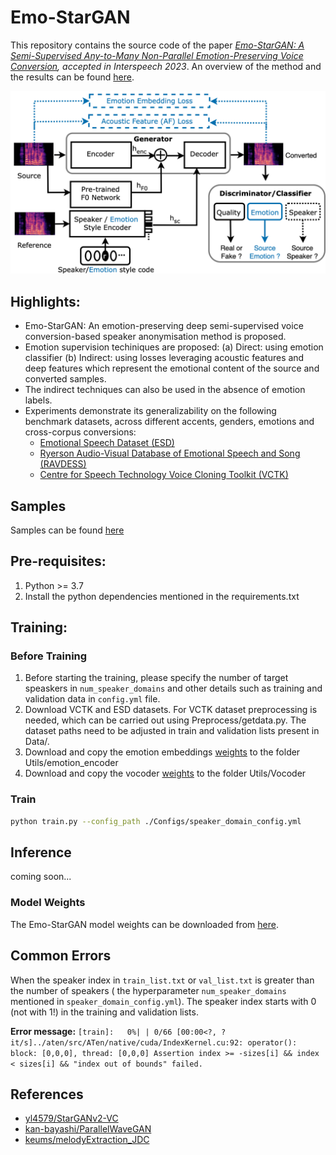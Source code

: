 # Emo-StarGAN 

This repository contains the source code of the paper *[Emo-StarGAN: A Semi-Supervised Any-to-Many Non-Parallel Emotion-Preserving Voice Conversion](https://www.researchgate.net/publication/373161292_Emo-StarGAN_A_Semi-Supervised_Any-to-Many_Non-Parallel_Emotion-Preserving_Voice_Conversion), accepted in Interspeech 2023*. An overview of the method and the results can be found [here](https://github.com/suhitaghosh10/emo-stargan/blob/main/overview.pdf).


![Concept of our method. For details we refer to our paper at .....](emo-stargan.png)

## Highlights:
- Emo-StarGAN: An emotion-preserving deep semi-supervised voice conversion-based speaker anonymisation method is proposed.
- Emotion supervision techiniques are proposed: (a) Direct: using emotion classifier (b) Indirect: using losses leveraging acoustic features and deep features which represent the emotional content of the source and converted samples.
- The indirect techniques can also be used in the absence of emotion labels.
- Experiments demonstrate its generalizability on the following benchmark datasets, across different accents, genders, emotions and cross-corpus conversions:
  - [Emotional Speech Dataset (ESD)](https://hltsingapore.github.io/ESD/)
  - [Ryerson Audio-Visual Database of Emotional Speech and Song (RAVDESS)](https://www.kaggle.com/datasets/uwrfkaggler/ravdess-emotional-speech-audio)
  - [Centre for Speech Technology Voice Cloning Toolkit (VCTK)](https://datashare.ed.ac.uk/handle/10283/2950)

## Samples
Samples can be found [here]()

## Pre-requisites:
1. Python >= 3.7
2. Install the python dependencies mentioned in the requirements.txt

## Training:

### Before Training
1. Before starting the training, please specify the number of target speaskers in `num_speaker_domains` and other details such as training and validation data in `config.yml` file.
2. Download VCTK and ESD datasets. For VCTK dataset preprocessing is needed, which can be carried out using Preprocess/getdata.py. The dataset paths need to be adjusted in train and validation lists present in Data/.
3. Download and copy the emotion embeddings [weights](https://drive.google.com/drive/folders/1FEVATENYW6vCiTFeJNoa64piOiV_Joyh?usp=sharing) to the folder Utils/emotion_encoder
4. Download and copy the vocoder [weights](https://drive.google.com/drive/folders/1xcMLR-jkRC5FmTcyp1e8neKT9mbwV9bb?usp=sharing) to the folder Utils/Vocoder

### Train
```bash
python train.py --config_path ./Configs/speaker_domain_config.yml
```
## Inference
coming soon...

### Model Weights
The Emo-StarGAN model weights can be downloaded from [here](https://drive.google.com/drive/folders/1FKETSKT71L4GjSTexbJG6LcMWr0b1u7r?usp=sharing). 

## Common Errors
When the speaker index in `train_list.txt` or `val_list.txt` is greater than the number of speakers ( the hyperparameter `num_speaker_domains` mentioned in `speaker_domain_config.yml`).
The speaker index starts with 0 (not with 1!) in the training and validation lists.

**Error message:** `[train]:   0%| | 0/66 [00:00<?, ?it/s]../aten/src/ATen/native/cuda/IndexKernel.cu:92: operator(): block: [0,0,0], thread: [0,0,0] Assertion index >= -sizes[i] && index < sizes[i] && "index out of bounds" failed.`

## References
- [yl4579/StarGANv2-VC](https://github.com/yl4579/StarGANv2-VC/)
- [kan-bayashi/ParallelWaveGAN](https://github.com/kan-bayashi/ParallelWaveGAN)
- [keums/melodyExtraction_JDC](https://github.com/keums/melodyExtraction_JDC)